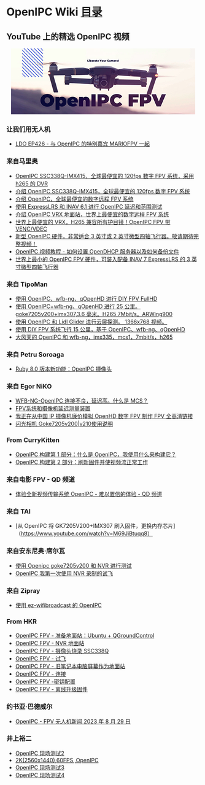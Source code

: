 # OpenIPC Wiki [目录](../README.md)

YouTube 上的精选 OpenIPC 视频 
----------------------------------------

<p align="center">
  <img src="https://github.com/OpenIPC/wiki/blob/master/images/fpv-logo.jpg?raw=true" alt="Logo"/>
</p>

### 让我们用无人机

- [LDO EP426 - 与 OpenIPC 的特别嘉宾 MARIOFPV 一起](https://www.youtube.com/watch?v=af1LuUxZ5dY)


### 来自马里奥

- [OpenIPC SSC338Q-IMX415，全球最便宜的 120fps 数字 FPV 系统，采用 h265 的 DVR](https://www.youtube.com/watch?v=avXbcvqNKWM)
- [介绍 OpenIPC SSC338Q-IMX415，全球最便宜的 120fps 数字 FPV 系统](https://www.youtube.com/watch?v=tXwiZFD6-yc)
- [介绍 OpenIPC，全球最便宜的数字远程 FPV 系统](https://youtu.be/Z_41Dko-Iok?si=cdGWDcFss9WrvPPN)
- [使用 ExpressLRS 和 INAV 6.1 进行 OpenIPC 延迟和范围测试](https://www.youtube.com/watch?v=4tlPJSQA6HA)
- [介绍 OpenIPC VRX 地面站，世界上最便宜的数字远程 FPV 系统](https://www.youtube.com/watch?v=aXJQIoBKjVE)
- [世界上最便宜的 VRX，H265 兼容所有护目镜！OpenIPC FPV 带 VENC/VDEC](https://www.youtube.com/watch?v=wZAHkWHfBF4)
- [新型 OpenIPC 硬件，非常适合 3 英寸或 2 英寸微型四轴飞行器。敬请期待完整视频！](https://www.youtube.com/watch?v=ozZwKt6Z-UQ)
- [OpenIPC 视频教程 - 如何设置 OpenDHCP 服务器以及如何备份文件](https://www.youtube.com/watch?v=aO_4LU8rnws)
- [世界上最小的 OpenIPC FPV 硬件，可装入配备 INAV 7 ExpressLRS 的 3 英寸微型四轴飞行器](https://www.youtube.com/watch?v=_IPkt78QZwY)


### 来自 TipoMan

- [使用 OpenIPC、wfb-ng、qOpenHD 进行 DIY FPV FullHD](https://www.youtube.com/watch?v=MwcEvywzslA)
- [使用 OpenIPC+wfb-ng、qOpenHD 进行 25 公里。goke7205v200+imx307,3.6 毫米。H265 7Mbit/s。ARWing900](https://www.youtube.com/watch?v=c7XtKujrzSg)
- [使用 OpenIPC 和 Lidl Glider 进行云层探测。 1366x768 视频。](https://www.youtube.com/watch?v=1LavYm6jbL0)
- [使用 DIY FPV 系统飞行 15 公里，基于 OpenIPC、wfb-ng、qOpenHD](https://www.youtube.com/watch?v=6__OMDvJ6o0)
- [大风天的 OpenIPC 和 wfb-ng，imx335，mcs1，7mbit/s，h265](https://www.youtube.com/watch?v=lUyhilWK1dE)


### 来自 Petru Soroaga

- [Ruby 8.0 版本新功能：OpenIPC 摄像头](https://www.youtube.com/watch?v=XQCte-eTD9U)


### 来自 Egor NiKO

- [WFB-NG-OpenIPC 连接不良，延迟高。什么是 MCS？](https://www.youtube.com/watch?v=JEqai5JKZws)
- [FPV系统和摄像机延迟测量装置](https://www.youtube.com/watch?v=69uGeqPZ3CI)
- [我正在从中国 IP 摄像机廉价模拟 OpenHD 数字 FPV 制作 FPV 全高清链接](https://www.youtube.com/watch?v=NOW99dwKbzI)
- [闪光相机 Goke7205v200|v210使用说明](https://www.youtube.com/watch?v=pA6xQ5fcZ6Q)


### From CurryKitten

- [OpenIPC 构建第 1 部分：什么是 OpenIPC，我使用什么来构建它？](https://www.youtube.com/watch?v=1CDIukf8AJw)
- [OpenIPC 构建第 2 部分：刷新固件并使视频流正常工作](https://www.youtube.com/watch?v=libsusKy6zc)


### 来自电影 FPV - QD 频道

- [体验全新视频传输系统 OpenIPC - 难以置信的体验 - QD 频道](https://www.youtube.com/watch?v=dC32p0hxEAs)


### 来自 TAI

- [从 OpenIPC 将 GK7205V200+IMX307 刷入固件，更换内存芯片]（https://www.youtube.com/watch?v=M69JiBtuqq8）


### 来自安东尼奥·席尔瓦

- [使用 Openipc goke7205v200 和 NVR 进行测试](https://www.youtube.com/watch?v=7GKyCo6Ezmw)
- [OpenIPC 我第一次使用 NVR 录制的试飞](https://www.youtube.com/watch?v=Sj7UduKbtXs)


### 来自 Zipray

- [使用 ez-wifibroadcast 的 OpenIPC](https://www.youtube.com/watch?v=Rg2W8xQ3RTA)


### From HKR

- [OpenIPC FPV - 准备地面站：Ubuntu + QGroundControl](https://www.youtube.com/watch?v=JMtRAsOm0Dc)
- [OpenIPC FPV - NVR 地面站](https://www.youtube.com/watch?v=vSJiUanWA9I)
- [OpenIPC FPV - 摄像头烧录 SSC338Q](https://www.youtube.com/watch?v=94QiUDmGFZI)
- [OpenIPC FPV - 试飞](https://www.youtube.com/watch?v=-4f7XHnu3mY)
- [OpenIPC FPV - 旧笔记本电脑屏幕作为地面站](https://www.youtube.com/watch?v=OwUh8RkmJ24)
- [OpenIPC FPV - 连接](https://www.youtube.com/watch?v=LOD5xsAJu5o)
- [OpenIPC FPV -密钥配置](https://www.youtube.com/watch?v=1_t_HDdHPho)
- [OpenIPC FPV - 离线升级固件](https://www.youtube.com/watch?v=JF5auLHaPiw)


### 约书亚·巴德威尔

- [OpenIPC - FPV 无人机新闻 2023 年 8 月 29 日](https://www.youtube.com/watch?v=MRxxOGuZUq8&t=2298s)

### 井上裕二
- [OpenIPC 现场测试2](https://www.youtube.com/watch?v=fJDmGjyDB8I&t=8s)
- [2K(2560x1440),60FPS ,OpenIPC](https://www.youtube.com/watch?v=F5DM_pRZzpM&t=75s)
- [OpenIPC 现场测试3](https://www.youtube.com/watch?v=U0aIkhm9TdM)
- [OpenIPC 现场测试4](https://www.youtube.com/watch?v=4iRVPW_Vqng)

